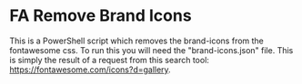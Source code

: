 # FA Remove Brand Icons
This is a PowerShell script which removes the brand-icons from the fontawesome css. To run this you will need the "brand-icons.json" file. This is simply the result of a request from this search tool: https://fontawesome.com/icons?d=gallery.
